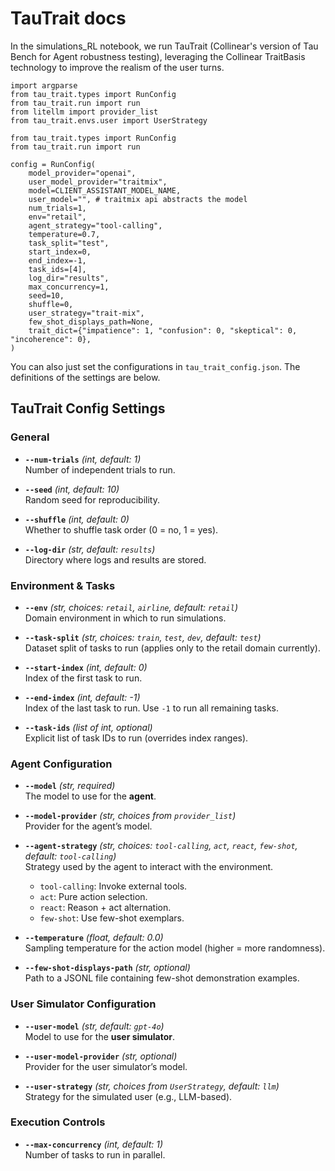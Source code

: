 # TauTrait docs  

In the simulations_RL notebook, we run TauTrait (Collinear's version of Tau Bench for Agent robustness testing), leveraging the Collinear TraitBasis technology to improve the realism of the user turns. 

```
import argparse
from tau_trait.types import RunConfig
from tau_trait.run import run
from litellm import provider_list
from tau_trait.envs.user import UserStrategy

from tau_trait.types import RunConfig
from tau_trait.run import run

config = RunConfig(
    model_provider="openai",
    user_model_provider="traitmix",
    model=CLIENT_ASSISTANT_MODEL_NAME,
    user_model="", # traitmix api abstracts the model
    num_trials=1,
    env="retail",
    agent_strategy="tool-calling",
    temperature=0.7,
    task_split="test",
    start_index=0,
    end_index=-1,
    task_ids=[4],
    log_dir="results",
    max_concurrency=1,
    seed=10,
    shuffle=0,
    user_strategy="trait-mix",
    few_shot_displays_path=None,
    trait_dict={"impatience": 1, "confusion": 0, "skeptical": 0, "incoherence": 0},
)
```

You can also just set the configurations in `tau_trait_config.json`. The definitions of the settings are below.

## TauTrait Config Settings
### General
- **`--num-trials`** *(int, default: 1)*  
  Number of independent trials to run.

- **`--seed`** *(int, default: 10)*  
  Random seed for reproducibility.

- **`--shuffle`** *(int, default: 0)*  
  Whether to shuffle task order (0 = no, 1 = yes).

- **`--log-dir`** *(str, default: `results`)*  
  Directory where logs and results are stored.

### Environment & Tasks
- **`--env`** *(str, choices: `retail`, `airline`, default: `retail`)*  
  Domain environment in which to run simulations.

- **`--task-split`** *(str, choices: `train`, `test`, `dev`, default: `test`)*  
  Dataset split of tasks to run (applies only to the retail domain currently).

- **`--start-index`** *(int, default: 0)*  
  Index of the first task to run.

- **`--end-index`** *(int, default: -1)*  
  Index of the last task to run. Use `-1` to run all remaining tasks.

- **`--task-ids`** *(list of int, optional)*  
  Explicit list of task IDs to run (overrides index ranges).

### Agent Configuration
- **`--model`** *(str, required)*  
  The model to use for the **agent**.

- **`--model-provider`** *(str, choices from `provider_list`)*  
  Provider for the agent’s model.

- **`--agent-strategy`** *(str, choices: `tool-calling`, `act`, `react`, `few-shot`, default: `tool-calling`)*  
  Strategy used by the agent to interact with the environment.  
  - `tool-calling`: Invoke external tools.  
  - `act`: Pure action selection.  
  - `react`: Reason + act alternation.  
  - `few-shot`: Use few-shot exemplars.

- **`--temperature`** *(float, default: 0.0)*  
  Sampling temperature for the action model (higher = more randomness).

- **`--few-shot-displays-path`** *(str, optional)*  
  Path to a JSONL file containing few-shot demonstration examples.

### User Simulator Configuration
- **`--user-model`** *(str, default: `gpt-4o`)*  
  Model to use for the **user simulator**.

- **`--user-model-provider`** *(str, optional)*  
  Provider for the user simulator’s model.

- **`--user-strategy`** *(str, choices from `UserStrategy`, default: `llm`)*  
  Strategy for the simulated user (e.g., LLM-based).

### Execution Controls
- **`--max-concurrency`** *(int, default: 1)*  
  Number of tasks to run in parallel.
